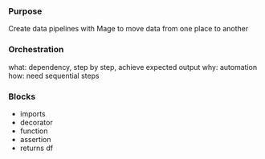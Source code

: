 ### Purpose
Create data pipelines with Mage to move data from one place to another

### Orchestration
what: dependency, step by step, achieve expected output 
why: automation
how: need sequential steps

### Blocks
 - imports
 - decorator
 - function
 - assertion
 - returns df

